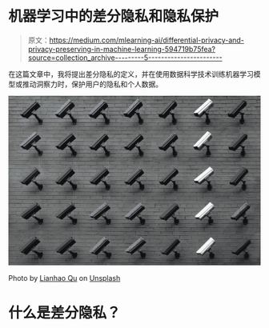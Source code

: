 # 机器学习中的差分隐私和隐私保护

> 原文：<https://medium.com/mlearning-ai/differential-privacy-and-privacy-preserving-in-machine-learning-594719b75fea?source=collection_archive---------5----------------------->

在这篇文章中，我将提出差分隐私的定义，并在使用数据科学技术训练机器学习模型或推动洞察力时，保护用户的隐私和个人数据。

![](img/f00cf229812f8e2bee009c5845a1836f.png)

Photo by [Lianhao Qu](https://unsplash.com/@lianhao?utm_source=medium&utm_medium=referral) on [Unsplash](https://unsplash.com?utm_source=medium&utm_medium=referral)

# 什么是差分隐私？